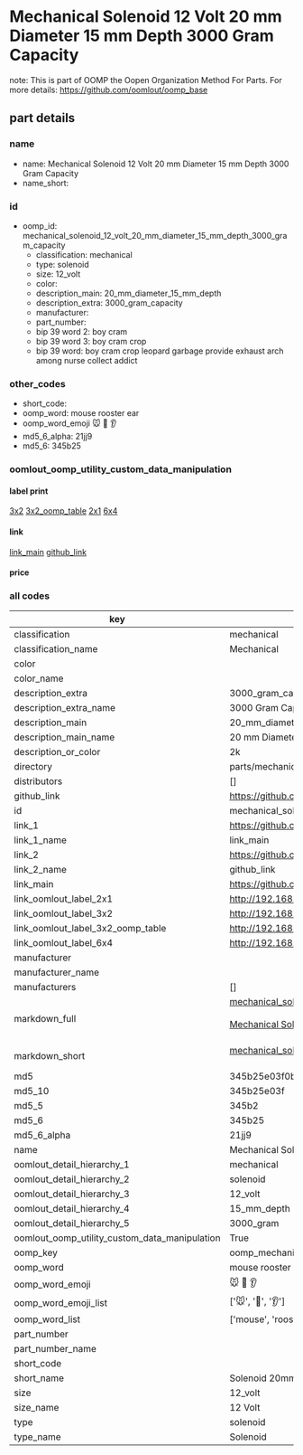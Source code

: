 # Mechanical Solenoid 12 Volt 20 mm Diameter 15 mm Depth 3000 Gram Capacity  

note: This is part of OOMP the Oopen Organization Method For Parts. For more details: https://github.com/oomlout/oomp_base

##  part details





### name
* name: Mechanical Solenoid 12 Volt 20 mm Diameter 15 mm Depth 3000 Gram Capacity
* name_short: 
### id
* oomp_id: mechanical_solenoid_12_volt_20_mm_diameter_15_mm_depth_3000_gram_capacity
  * classification: mechanical
  * type: solenoid
  * size: 12_volt
  * color: 
  * description_main: 20_mm_diameter_15_mm_depth
  * description_extra: 3000_gram_capacity
  * manufacturer: 
  * part_number: 
  * bip 39 word 2: boy cram
  * bip 39 word 3: boy cram crop
  * bip 39 word: boy cram crop leopard garbage provide exhaust arch among nurse collect addict

### other_codes
* short_code: 
* oomp_word: mouse rooster ear
* oomp_word_emoji :mouse: :rooster: :ear:
* md5_6_alpha: 21jj9
* md5_6: 345b25






### oomlout_oomp_utility_custom_data_manipulation
#### label print
[3x2](http://192.168.1.245:1112/?label=oomp%2021jj9)
[3x2_oomp_table](http://192.168.1.107:1112/?label=oomp%2021jj9)
[2x1](http://192.168.1.242:1112/?label=oomp%2021jj9)
[6x4](http://192.168.1.55:1112/?label=oomp%2021jj9)    

#### link

[link_main](https://github.com/oomlout/oomlout_oomp_current_version_messy/tree/main/parts/mechanical_solenoid_12_volt_20_mm_diameter_15_mm_depth_3000_gram_capacity) [github_link](https://github.com/oomlout/oomlout_oomp_part_src/tree/main/parts/mechanical_solenoid_12_volt_20_mm_diameter_15_mm_depth_3000_gram_capacity)                             

#### price







### all codes 
| key | value |  
| --- | --- |  
| classification | mechanical |  
| classification_name | Mechanical |  
| color |  |  
| color_name |  |  
| description_extra | 3000_gram_capacity |  
| description_extra_name | 3000 Gram Capacity |  
| description_main | 20_mm_diameter_15_mm_depth |  
| description_main_name | 20 mm Diameter 15 mm Depth |  
| description_or_color | 2k |  
| directory | parts/mechanical_solenoid_12_volt_20_mm_diameter_15_mm_depth_3000_gram_capacity |  
| distributors | [] |  
| github_link | https://github.com/oomlout/oomlout_oomp_part_src/tree/main/parts/mechanical_solenoid_12_volt_20_mm_diameter_15_mm_depth_3000_gram_capacity |  
| id | mechanical_solenoid_12_volt_20_mm_diameter_15_mm_depth_3000_gram_capacity |  
| link_1 | https://github.com/oomlout/oomlout_oomp_current_version_messy/tree/main/parts/mechanical_solenoid_12_volt_20_mm_diameter_15_mm_depth_3000_gram_capacity |  
| link_1_name | link_main |  
| link_2 | https://github.com/oomlout/oomlout_oomp_part_src/tree/main/parts/mechanical_solenoid_12_volt_20_mm_diameter_15_mm_depth_3000_gram_capacity |  
| link_2_name | github_link |  
| link_main | https://github.com/oomlout/oomlout_oomp_current_version_messy/tree/main/parts/mechanical_solenoid_12_volt_20_mm_diameter_15_mm_depth_3000_gram_capacity |  
| link_oomlout_label_2x1 | http://192.168.1.242:1112/?label=oomp%2021jj9 |  
| link_oomlout_label_3x2 | http://192.168.1.245:1112/?label=oomp%2021jj9 |  
| link_oomlout_label_3x2_oomp_table | http://192.168.1.107:1112/?label=oomp%2021jj9 |  
| link_oomlout_label_6x4 | http://192.168.1.55:1112/?label=oomp%2021jj9 |  
| manufacturer |  |  
| manufacturer_name |  |  
| manufacturers | [] |  
| markdown_full | [mechanical_solenoid_12_volt_20_mm_diameter_15_mm_depth_3000_gram_capacity](https://github.com/oomlout/oomlout_oomp_current_version_messy/tree/main/parts/mechanical_solenoid_12_volt_20_mm_diameter_15_mm_depth_3000_gram_capacity)<br>[](https://github.com/oomlout/oomlout_oomp_current_version_messy/tree/main/parts/mechanical_solenoid_12_volt_20_mm_diameter_15_mm_depth_3000_gram_capacity)<br>[Mechanical Solenoid 12 Volt 20 Mm Diameter 15 Mm Depth 3000 Gram Capacity](https://github.com/oomlout/oomlout_oomp_current_version_messy/tree/main/parts/mechanical_solenoid_12_volt_20_mm_diameter_15_mm_depth_3000_gram_capacity)<br><br> |  
| markdown_short | [mechanical_solenoid_12_volt_20_mm_diameter_15_mm_depth_3000_gram_capacity](https://github.com/oomlout/oomlout_oomp_current_version_messy/tree/main/parts/mechanical_solenoid_12_volt_20_mm_diameter_15_mm_depth_3000_gram_capacity)<br><br> |  
| md5 | 345b25e03f0b09eeb3afc80467cc88d5 |  
| md5_10 | 345b25e03f |  
| md5_5 | 345b2 |  
| md5_6 | 345b25 |  
| md5_6_alpha | 21jj9 |  
| name | Mechanical Solenoid 12 Volt 20 mm Diameter 15 mm Depth 3000 Gram Capacity |  
| oomlout_detail_hierarchy_1 | mechanical |  
| oomlout_detail_hierarchy_2 | solenoid |  
| oomlout_detail_hierarchy_3 | 12_volt |  
| oomlout_detail_hierarchy_4 | 15_mm_depth |  
| oomlout_detail_hierarchy_5 | 3000_gram |  
| oomlout_oomp_utility_custom_data_manipulation | True |  
| oomp_key | oomp_mechanical_solenoid_12_volt_20_mm_diameter_15_mm_depth_3000_gram_capacity |  
| oomp_word | mouse rooster ear |  
| oomp_word_emoji | :mouse: :rooster: :ear: |  
| oomp_word_emoji_list | [':mouse:', ':rooster:', ':ear:'] |  
| oomp_word_list | ['mouse', 'rooster', 'ear'] |  
| part_number |  |  
| part_number_name |  |  
| short_code |  |  
| short_name | Solenoid 20mm x 15mm 3.0kg 12_volt |  
| size | 12_volt |  
| size_name | 12 Volt |  
| type | solenoid |  
| type_name | Solenoid |  
